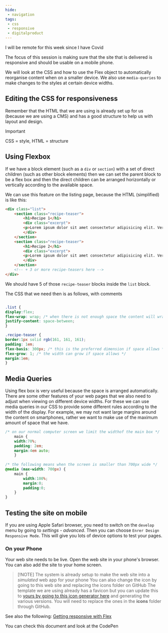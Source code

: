 ```yaml
---
hide:
 - navigation
tags:
 - css
 - responsive
 - digitalproduct
---
```

I will be remote for this week since I have Covid

The focus of this session is making sure that the site that is delivered is responsive and should be usable on a mobile phone.

We will look at the CSS and how to use the Flex object to automatically reorganise content when on a smaller device. We also use `media-queries` to make changes to the styles at certain device widths.

## Editing the CSS for responsiveness

Remember that the HTML that we are using is already set up for us (because we are using a CMS) and has a good structure to help us with layout and design.

> [!important] 
> CSS = style, HTML = structure

## Using Flexbox

If we have a block element (such as a `div` or `section`) with a set of direct children (such as other block elements) then we can set the parent block to be a flex box and then the direct children can be arranged horizontally or vertically according to the available space. 

We can use this feature on the listing page, because the HTML (simplified) is like this:

```html
<div class="list">
	<section class="recipe-teaser">
		<h1>Recipe 1</h1>
		<div class="excerpt">
		<p>Lorem ipsum dolor sit amet consectetur adipisicing elit. Veritatis quidem placeat animi laboriosam, iste non consequatur velit iusto provident aliquam totam sed.</p>
		</div>
	</section>
	<section class="recipe-teaser">
		<h1>Recipe 2</h1>
		<div class="excerpt">
		<p>Lorem ipsum dolor sit amet consectetur adipisicing elit. Veritatis quidem placeat animi laboriosam, iste non consequatur velit iusto provident aliquam totam sed.</p>
		</div>
	</section>
	<!-- + 3 or more recipe-teasers here -->
</div>
```

We should have 5 of those `recipe-teaser` blocks inside the `list` block.

The CSS that we need then is as follows, with comments

```css

.list {
display:flex;
flex-wrap: wrap; /* when there is not enough space the content will wrap */
justify-content: space-between;
}

.recipe-teaser {
border:1px solid rgb(161, 161, 161);
padding: 1em;
flex-basis: 300px; /* this is the preferred dimension if space allows */
flex-grow: 1; /* the width can grow if space allows */
margin:1em;
}
```

## Media Queries

Using flex box is very useful because the space is arranged automatically. There are some other features of your web pages that we also need to adjust when viewing on different device widths. For these we can use media queries in our CSS to provide some different rules according to the width of the display. For example, we may not want  large margins around the content on smartphones, rather we want to make use of the maximum amount of space that we have.

```css
/* on our normal computer screen we limit the widthof the main box */
	main {
	width:70%;
	padding: 2em;
	margin:4em auto;
	}
	
/* the following means when the screen is smaller than 700px wide */
@media (max-width: 700px) {
	main {
		width:100%;
		margin:0;
		padding:0;
	}
}
```

## Testing the site on mobile

If you are using Apple Safari browser, you need to switch on the `develop` menu by going to _settings_ - _advanced_. Then you can choose `Enrer Design Responsive Mode`. This will give you lots of device options to test your pages.

### On your Phone
Your web site needs to be live. Open the web site in your phone's browser. You can also add the site to your home screen. 

> [!NOTE] The system is already setup to make the web site into a _simulated_ web app for your phone
> You can also change the icon by going to this web site and replacing the icons folder on GitHub
>The template we are using already has a favicon but you can update this to [yours by going to this icon generator here](https://realfavicongenerator.net/) and generating the various versions. You will need to replace the ones in the **icons** folder through GitHub.

See also the following:
[Getting responsive with Flex](../../Web%20Sites%20with%20GitHub/Getting%20responsive%20with%20Flex.md)

You can check this document and look at the CodePen